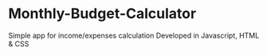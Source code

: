 # Monthly-Budget-Calculator

Simple app for income/expenses calculation
Developed in Javascript, HTML & CSS
